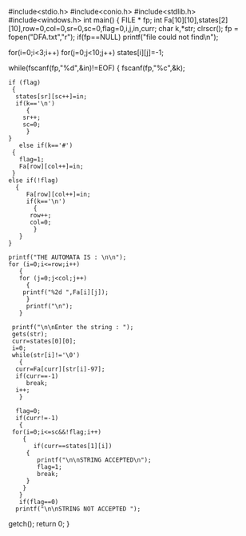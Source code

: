 #include<stdio.h>
#include<conio.h>
#include<stdlib.h>
#include<windows.h>
int main()
{
  FILE * fp;
  int Fa[10][10],states[2][10],row=0,col=0,sr=0,sc=0,flag=0,i,j,in,curr;
  char k,*str;
  clrscr();
  fp = fopen("DFA.txt","r");
  if(fp==NULL)
  printf("file could not find\n");

  for(i=0;i<3;i++)
    for(j=0;j<10;j++)
      states[i][j]=-1;

  while(fscanf(fp,"%d",&in)!=EOF)
    {
       fscanf(fp,"%c",&k);

    if (flag)
     {
      states[sr][sc++]=in;
      if(k=='\n')
         {
        sr++;
        sc=0;
         }
    }
       else if(k=='#')
     {
       flag=1;
       Fa[row][col++]=in;
     }
    else if(!flag)
      {
         Fa[row][col++]=in;
         if(k=='\n')
           {
          row++;
          col=0;
           }
       }
    }

    printf("THE AUTOMATA IS : \n\n");
    for (i=0;i<=row;i++)
       {
       for (j=0;j<col;j++)
         {
        printf("%2d ",Fa[i][j]);
         }
         printf("\n");
       }

     printf("\n\nEnter the string : ");
     gets(str);
     curr=states[0][0];
     i=0;
     while(str[i]!='\0')
       {
      curr=Fa[curr][str[i]-97];
      if(curr==-1)
         break;
      i++;
       }

      flag=0;
      if(curr!=-1)
       {
     for(i=0;i<=sc&&!flag;i++)
        {
           if(curr==states[1][i])
         {
            printf("\n\nSTRING ACCEPTED\n");
            flag=1;
            break;
         }
        }
       }
       if(flag==0)
      printf("\n\nSTRING NOT ACCEPTED ");
  getch();
  return 0;
}
